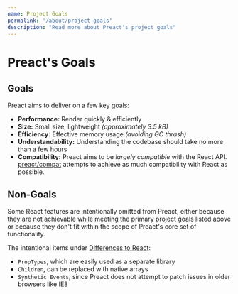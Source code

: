 ```yaml
---
name: Project Goals
permalink: '/about/project-goals'
description: "Read more about Preact's project goals"
---
```


# Preact's Goals

## Goals

Preact aims to deliver on a few key goals:

- **Performance:** Render quickly & efficiently
- **Size:** Small size, lightweight _(approximately 3.5 kB)_
- **Efficiency:** Effective memory usage _(avoiding GC thrash)_
- **Understandability:** Understanding the codebase should take no more than a few hours
- **Compatibility:** Preact aims to be _largely compatible_ with the React API. [preact/compat] attempts to achieve as much compatibility with React as possible.

## Non-Goals

Some React features are intentionally omitted from Preact, either because they are not achievable while meeting the primary project goals listed above or because they don't fit within the scope of Preact's core set of functionality.

The intentional items under [Differences to React](/guide/v10/differences-to-react):
- `PropTypes`, which are easily used as a separate library
- `Children`, can be replaced with native arrays
- `Synthetic Events`, since Preact does not attempt to patch issues in older browsers like IE8

[preact/compat]: /guide/v10/switching-to-preact
